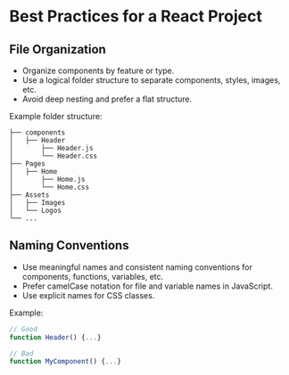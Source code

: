 # Best Practices for a React Project

## File Organization

- Organize components by feature or type.
- Use a logical folder structure to separate components, styles, images, etc.
- Avoid deep nesting and prefer a flat structure.

Example folder structure:

    ├── components                    
    │   ├── Header          
    │       ├── Header.js         
    │       └── Header.css 
    ├── Pages          
    │   ├── Home         
    │       ├── Home.js         
    │       └── Home.css 
    ├── Assets          
    │   ├── Images      
    │   └── Logos       
    └── ...

## Naming Conventions

- Use meaningful names and consistent naming conventions for components, functions, variables, etc.
- Prefer camelCase notation for file and variable names in JavaScript.
- Use explicit names for CSS classes.

Example:

```javascript
// Good
function Header() {...}

// Bad
function MyComponent() {...}
